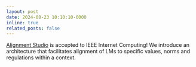 ```yaml
---
layout: post
date: 2024-08-23 10:10:10-0000
inline: true
related_posts: false
---
```


<a href="https://ieeexplore.ieee.org/abstract/document/10666776/">Alignment Studio</a> is accepted to IEEE Internet Computing! We introduce an architecture that facilitates alignment of LMs to specific values, norms and regulations within a context.
